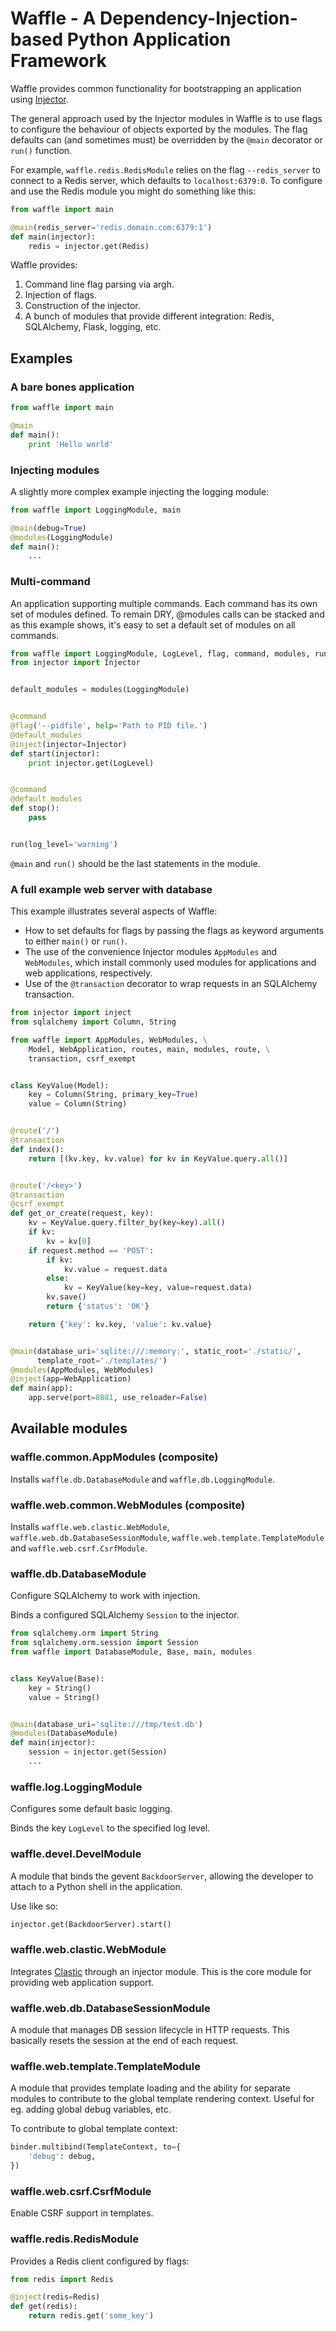 # Waffle - A Dependency-Injection-based Python Application Framework

Waffle provides common functionality for bootstrapping an application using [Injector](https://github.com/alecthomas/injector).

The general approach used by the Injector modules in Waffle is to use flags to configure the behaviour of objects exported by the modules. The flag defaults can (and sometimes must) be overridden by the `@main` decorator or `run()` function.

For example, `waffle.redis.RedisModule` relies on the flag `--redis_server` to connect to a Redis server, which defaults to `localhost:6379:0`. To configure and use the Redis module you might do something like this:

```python
from waffle import main

@main(redis_server='redis.domain.com:6379:1')
def main(injector):
    redis = injector.get(Redis)
```

Waffle provides:

1. Command line flag parsing via argh.
2. Injection of flags.
3. Construction of the injector.
4. A bunch of modules that provide different integration: Redis, SQLAlchemy, Flask, logging, etc.

## Examples

### A bare bones application

```python
from waffle import main

@main
def main():
    print 'Hello world'
```

### Injecting modules

A slightly more complex example injecting the logging module:

```python
from waffle import LoggingModule, main

@main(debug=True)
@modules(LoggingModule)
def main():
    ...
```

### Multi-command

An application supporting multiple commands. Each command has its own set of modules defined. To remain DRY, @modules calls can be stacked and as this example shows, it's easy to set a default set of modules on all commands.

```python
from waffle import LoggingModule, LogLevel, flag, command, modules, run
from injector import Injector


default_modules = modules(LoggingModule)


@command
@flag('--pidfile', help='Path to PID file.')
@default_modules
@inject(injector=Injector)
def start(injector):
    print injector.get(LogLevel)


@command
@default_modules
def stop():
    pass


run(log_level='warning')
```

`@main` and `run()` should be the last statements in the module.

### A full example web server with database

This example illustrates several aspects of Waffle:

- How to set defaults for flags by passing the flags as keyword arguments to either `main()` or `run()`.
- The use of the convenience Injector modules `AppModules` and `WebModules`, which install commonly used modules for applications and web applications, respectively.
- Use of the `@transaction` decorator to wrap requests in an SQLAlchemy transaction.


```python
from injector import inject
from sqlalchemy import Column, String

from waffle import AppModules, WebModules, \
    Model, WebApplication, routes, main, modules, route, \
    transaction, csrf_exempt


class KeyValue(Model):
    key = Column(String, primary_key=True)
    value = Column(String)


@route('/')
@transaction
def index():
    return [(kv.key, kv.value) for kv in KeyValue.query.all()]


@route('/<key>')
@transaction
@csrf_exempt
def get_or_create(request, key):
    kv = KeyValue.query.filter_by(key=key).all()
    if kv:
        kv = kv[0]
    if request.method == 'POST':
        if kv:
            kv.value = request.data
        else:
            kv = KeyValue(key=key, value=request.data)
        kv.save()
        return {'status': 'OK'}

    return {'key': kv.key, 'value': kv.value}


@main(database_uri='sqlite:///:memory:', static_root='./static/',
      template_root='./templates/')
@modules(AppModules, WebModules)
@inject(app=WebApplication)
def main(app):
    app.serve(port=8081, use_reloader=False)

```

## Available modules

### waffle.common.AppModules (composite)

Installs `waffle.db.DatabaseModule` and `waffle.db.LoggingModule`.

### waffle.web.common.WebModules (composite)

Installs `waffle.web.clastic.WebModule`, `waffle.web.db.DatabaseSessionModule`, `waffle.web.template.TemplateModule` and `waffle.web.csrf.CsrfModule`.

### waffle.db.DatabaseModule

Configure SQLAlchemy to work with injection.

Binds a configured SQLAlchemy `Session` to the injector.

```python
from sqlalchemy.orm import String
from sqlalchemy.orm.session import Session
from waffle import DatabaseModule, Base, main, modules


class KeyValue(Base):
    key = String()
    value = String()


@main(database_uri='sqlite:///tmp/test.db')
@modules(DatabaseModule)
def main(injector):
    session = injector.get(Session)
    ...
```

### waffle.log.LoggingModule

Configures some default basic logging.

Binds the key `LogLevel` to the specified log level.

### waffle.devel.DevelModule

A module that binds the gevent `BackdoorServer`, allowing the developer to attach to a Python shell in the application.

Use like so:

```python
injector.get(BackdoorServer).start()
```

### waffle.web.clastic.WebModule

Integrates [Clastic](https://github.com/mahmoud/clastic) through an injector module. This is the core module for providing web application support.

### waffle.web.db.DatabaseSessionModule

A module that manages DB session lifecycle in HTTP requests. This basically resets the session at the end of each request.

### waffle.web.template.TemplateModule

A module that provides template loading and the ability for separate modules to contribute to the global template rendering context. Useful for eg. adding global debug variables, etc.

To contribute to global template context:

```python
binder.multibind(TemplateContext, to={
    'debug': debug,
})
```

### waffle.web.csrf.CsrfModule

Enable CSRF support in templates.

### waffle.redis.RedisModule

Provides a Redis client configured by flags:

```python
from redis import Redis

@inject(redis=Redis)
def get(redis):
    return redis.get('some_key')
```
